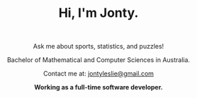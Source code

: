 <div align="center">
    <h1>Hi,
    I'm Jonty.
    </h1>
    <br>
    <p>Ask me about sports, statistics, and puzzles!

Bachelor of Mathematical and Computer Sciences in Australia.

Contact me at: jontyleslie@gmail.com

<b>Working as a full-time software developer.<b/>

</p>
</div>



